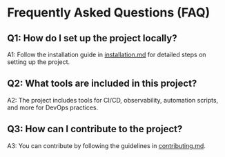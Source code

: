 
# Frequently Asked Questions (FAQ)

## Q1: How do I set up the project locally?

A1: Follow the installation guide in [installation.md](installation.md) for detailed steps on setting up the project.

## Q2: What tools are included in this project?

A2: The project includes tools for CI/CD, observability, automation scripts, and more for DevOps practices.

## Q3: How can I contribute to the project?

A3: You can contribute by following the guidelines in [contributing.md](contributing.md).

